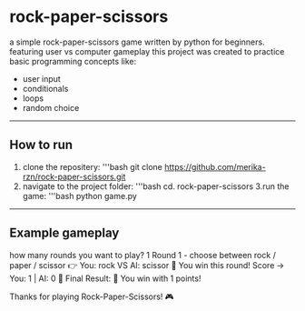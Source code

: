 # rock-paper-scissors
a simple rock-paper-scissors game written by python for beginners. featuring user vs computer gameplay
this project was created to practice basic programming concepts like:

- user input
- conditionals
- loops
- random choice
_____

## How to run
1. clone the repositery:
   '''bash
   git clone https://github.com/merika-rzn/rock-paper-scissors.git
2. navigate to the project folder:
   '''bash
   cd. rock-paper-scissors
3.run the game:
   '''bash
   python game.py
____

## Example gameplay
how many rounds you want to play? 1
Round 1 - choose between rock / paper / scissor
👉 You: rock VS AI: scissor
🎉 You win this round!
Score → You: 1 | AI: 0
🏁 Final Result:
🎉 You win with 1 points!

Thanks for playing Rock-Paper-Scissors! 🎮

